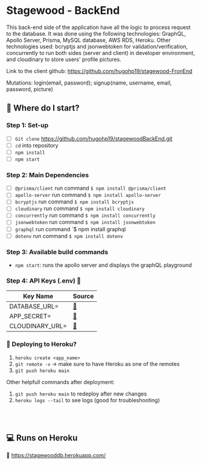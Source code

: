 # Stagewood - BackEnd

This back-end side of the application have all the logic to process request to the database. It was done using the following technologies: GraphQL, Apollo Server, 
Prisma, MySQL database, AWS RDS, Heroku. Other technologies used: bcryptjs and jsonwebtoken for validation/verification, concurrently to run both sides (server and client) in developer environment, and cloudinary to store users' profile pictures.

Link to the client github: https://github.com/hugohp19/stagewood-FronEnd

Mutations:
login(email, password);
signup(name, username, email, password, picture)

## :memo: Where do I start?

### Step 1: Set-up
- [ ] `Git clone` https://github.com/hugohp19/stagewoodBackEnd.git
- [ ] `cd` into repository
- [ ] `npm install`
- [ ] `npm start`

### Step 2: Main Dependencies
- [ ] `@prisma/client` run command `$ npm install @prisma/client`
- [ ] `apollo-server` run command `$ npm install apollo-server`
- [ ] `bcryptjs` run command `$ npm install bcryptjs`
- [ ] `cloudinary` run command `$ npm install cloudinary`
- [ ] `concurrently` run command `$ npm install concurrently`
- [ ] `jsonwebtoken` run command `$ npm install jsonwebtoken`
- [ ] `graphql` run command `$ npm install graphql
- [ ] `dotenv` run command `$ npm install dotenv`

### Step 3: Available build commands

- `npm start`: runs the apollo server and displays the graphQL playground


### Step 4: API Keys (.env) :key:

| Key Name                    |  Source                  |
| ----------------------------|:-----------------------  |
| DATABASE_URL=               | [:link:][AWS]  |
| APP_SECRET=                 | [:link:][JWT]            |
| CLOUDINARY_URL=             | [:link:][Cloudinary]     |

[AWS]: https://aws.amazon.com/
[JWT]: https://jwt.io/
[Cloudinary]: https://cloudinary.com/


### :memo: Deploying to Heroku?

1. `heroku create <app_name>`
2. `git remote -v` -> make sure to have Heroku as one of the remotes
3. `git push heroku main`

Other helpfull commands after deployment:
1. `git push heroku main` to redeploy after new changes
2. `heroku logs --tail` to see logs (good for troubleshooting)

<br /><br />
## :computer: Runs on Heroku
:rocket:  https://stagewooddb.herokuapp.com/
